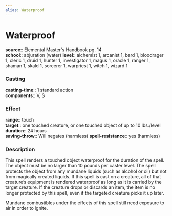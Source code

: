 ```yaml
---
alias: Waterproof
---
```


# Waterproof 

**source**:: Elemental Master's Handbook pg. 14  
**school**:: abjuration (water)
**level**:: alchemist 1, arcanist 1, bard 1, bloodrager 1, cleric 1, druid 1, hunter 1, investigator 1, magus 1, oracle 1, ranger 1, shaman 1, skald 1, sorcerer 1, warpriest 1, witch 1, wizard 1

### Casting 

**casting-time**:: 1 standard action  
**components**:: V, S

### Effect 

**range**:: touch  
**target**:: one touched creature, or one touched object of up to 10 lbs./level  
**duration**:: 24 hours  
**saving-throw**:: Will negates (harmless)
**spell-resistance**:: yes (harmless)

### Description 

This spell renders a touched object waterproof for the duration of the spell. The object must be no larger than 10 pounds per caster level. The spell protects the object from any mundane liquids (such as alcohol or oil) but not from magically created liquids. If this spell is cast on a creature, all of that creature’s equipment is rendered waterproof as long as it is carried by the target creature. If the creature drops or discards an item, the item is no longer protected by this spell, even if the targeted creature picks it up later.  
  
Mundane combustibles under the effects of this spell still need exposure to air in order to ignite.

